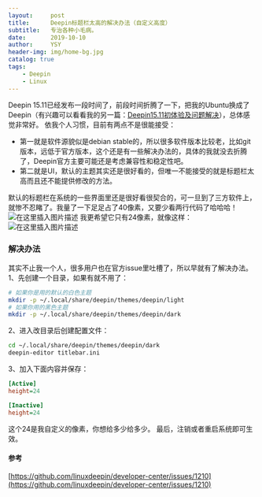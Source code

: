 ```yaml
---
layout:     post
title:      Deepin标题栏太高的解决办法（自定义高度）
subtitle:   专治各种小毛病。
date:       2019-10-10
author:     YSY
header-img: img/home-bg.jpg
catalog: true
tags:
    - Deepin
    - Linux
---
```


Deepin 15.11已经发布一段时间了，前段时间折腾了一下，把我的Ubuntu换成了Deepin（有兴趣可以看看我的另一篇：[Deepin15.11初体验及问题解决](https://blog.ysy950803.top/2019/10/03/Deepin15.11%E5%88%9D%E4%BD%93%E9%AA%8C%E5%8F%8A%E9%97%AE%E9%A2%98%E8%A7%A3%E5%86%B3/)），总体感觉非常好。
依我个人习惯，目前有两点不是很能接受：
- 第一就是软件源貌似是debian stable的，所以很多软件版本比较老，比如git版本，远低于官方版本，这个还是有一些解决办法的，具体的我就没去折腾了，Deepin官方主要可能还是考虑兼容性和稳定性吧。
- 第二就是UI，默认的主题其实还是很好看的，但唯一不能接受的就是标题栏太高而且还不能提供修改的方法。

默认的标题栏在系统的一些界面里还是很好看很契合的，可一旦到了三方软件上，就惨不忍睹了。我量了一下足足占了40像素，又要少看两行代码了哈哈哈！
![在这里插入图片描述](https://img-blog.csdnimg.cn/20191010222803456.png)
我更希望它只有24像素，就像这样：
![在这里插入图片描述](https://img-blog.csdnimg.cn/20191010222838137.png)
### 解决办法
其实不止我一个人，很多用户也在官方issue里吐槽了，所以早就有了解决办法。
1、先创建一个目录，如果有就不用了：
```bash
# 如果你是用的默认的白色主题
mkdir -p ~/.local/share/deepin/themes/deepin/light
# 如果你用的黑色主题
mkdir -p ~/.local/share/deepin/themes/deepin/dark
```
2、进入改目录后创建配置文件：
```bash
cd ~/.local/share/deepin/themes/deepin/dark
deepin-editor titlebar.ini
```
3、加入下面内容并保存：
```ini
[Active]
height=24

[Inactive]
height=24
```
这个24是我自定义的像素，你想给多少给多少。
最后，注销或者重启系统即可生效。
#### 参考
[https://github.com/linuxdeepin/developer-center/issues/1210](https://github.com/linuxdeepin/developer-center/issues/1210)
